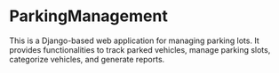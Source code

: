 # ParkingManagement
This is a Django-based web application for managing parking lots. It provides functionalities to track parked vehicles, manage parking slots, categorize vehicles, and generate reports.
